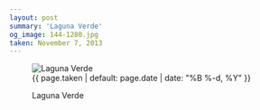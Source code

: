 ```yaml
---
layout: post
summary: 'Laguna Verde'
og_image: 144-1280.jpg
taken: November 7, 2013
---
```


<figure class="post" data-src="{{ site.assets_url }}/{{ page.og_image }}" data-sub-html='#caption-{{ page.id | remove_first: "/" }}'>
<img alt="Laguna Verde" sizes="(min-width: 700px) 50vw, calc(100vw - 2rem)" src="{{ site.assets_url }}/144-640.jpg" srcset="{{ site.assets_url }}/144-1280.jpg 1280w, {{ site.assets_url }}/144-960.jpg 960w, {{ site.assets_url }}/144-640.jpg 640w, {{ site.assets_url }}/144-320.jpg 320w"/>
<figcaption id='caption-{{ page.id | remove_first: "/" }}'>
<time>{{ page.taken | default: page.date | date: "%B %-d, %Y" }}</time>
<p>Laguna Verde</p>
</figcaption>
</figure>
